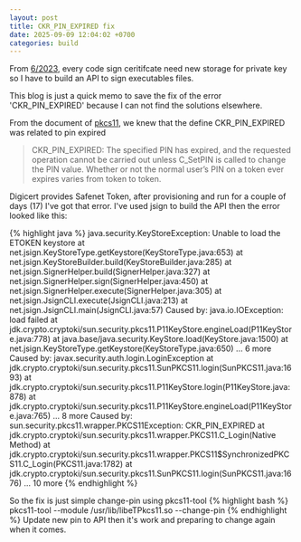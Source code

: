 ```yaml
---
layout: post
title: CKR_PIN_EXPIRED fix
date: 2025-09-09 12:04:02 +0700
categories: build
---
```


From [6/2023](https://knowledge.digicert.com/general-information/new-private-key-storage-requirement-for-standard-code-signing-certificates-november-2022), every code sign ceritifcate need new storage for private key so I have to build an API to sign executables files. 

This blog is just a quick memo to save the fix of the error 'CKR_PIN_EXPIRED' because I can not find the solutions elsewhere. 

From the document of [pkcs11](https://docs.oasis-open.org/pkcs11/pkcs11-base/v2.40/os/pkcs11-base-v2.40-os.html), we knew that the define CKR_PIN_EXPIRED was related to pin expired

>CKR_PIN_EXPIRED: The specified PIN has expired, and the requested operation cannot be carried out unless C_SetPIN is called to change the PIN value.  Whether or not the normal user’s PIN on a token ever expires varies from token to token.

Digicert provides Safenet Token, after provisioning and run for a couple of days (17) I've got that error. I've used jsign to build the API then the error looked like this:

{% highlight java %}
java.security.KeyStoreException: Unable to load the ETOKEN keystore
        at net.jsign.KeyStoreType.getKeystore(KeyStoreType.java:653)
        at net.jsign.KeyStoreBuilder.build(KeyStoreBuilder.java:285)
        at net.jsign.SignerHelper.build(SignerHelper.java:327)
        at net.jsign.SignerHelper.sign(SignerHelper.java:450)
        at net.jsign.SignerHelper.execute(SignerHelper.java:305)
        at net.jsign.JsignCLI.execute(JsignCLI.java:213)
        at net.jsign.JsignCLI.main(JsignCLI.java:57)
Caused by: java.io.IOException: load failed
        at jdk.crypto.cryptoki/sun.security.pkcs11.P11KeyStore.engineLoad(P11KeyStore.java:778)
        at java.base/java.security.KeyStore.load(KeyStore.java:1500)
        at net.jsign.KeyStoreType.getKeystore(KeyStoreType.java:650)
        ... 6 more
Caused by: javax.security.auth.login.LoginException
        at jdk.crypto.cryptoki/sun.security.pkcs11.SunPKCS11.login(SunPKCS11.java:1693)
        at jdk.crypto.cryptoki/sun.security.pkcs11.P11KeyStore.login(P11KeyStore.java:878)
        at jdk.crypto.cryptoki/sun.security.pkcs11.P11KeyStore.engineLoad(P11KeyStore.java:765)
        ... 8 more
Caused by: sun.security.pkcs11.wrapper.PKCS11Exception: CKR_PIN_EXPIRED
        at jdk.crypto.cryptoki/sun.security.pkcs11.wrapper.PKCS11.C_Login(Native Method)
        at jdk.crypto.cryptoki/sun.security.pkcs11.wrapper.PKCS11$SynchronizedPKCS11.C_Login(PKCS11.java:1782)
        at jdk.crypto.cryptoki/sun.security.pkcs11.SunPKCS11.login(SunPKCS11.java:1676)
        ... 10 more
{% endhighlight %}

So the fix is just simple change-pin using pkcs11-tool
{% highlight bash %}
pkcs11-tool --module /usr/lib/libeTPkcs11.so --change-pin
{% endhighlight %}
Update new pin to API then it's work and preparing to change again when it comes.
